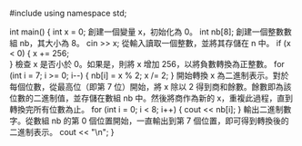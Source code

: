 #include<iostream>
using namespace std;

int main() {
    int x = 0;
    創建一個變量 x，初始化為 0。
    int nb[8];
    創建一個整數數組 nb，其大小為 8。
    cin >> x;
    從輸入讀取一個整數，並將其存儲在 n 中。
    if (x < 0)
    {
        x += 256;      
    }
    檢查 x 是否小於 0。如果是，則將 x 增加 256，以將負數轉換為正整數。
    for (int i = 7; i >= 0; i--)
    {
        nb[i] = x % 2;
        x /= 2;
    }
    開始轉換 x 為二進制表示。對於每個位數，從最高位（即第 7 位）開始，將 x 除以 2 得到商和餘數。餘數即為該位數的二進制值，並存儲在數組 nb 中。然後將商作為新的 x，重複此過程，直到轉換完所有位數為止。
    for (int i = 0; i < 8; i++)
    {
        cout << nb[i];
    }
    輸出二進制數字。從數組 nb 的第 0 個位置開始，一直輸出到第 7 個位置，即可得到轉換後的二進制表示。
    cout << "\n";
}
